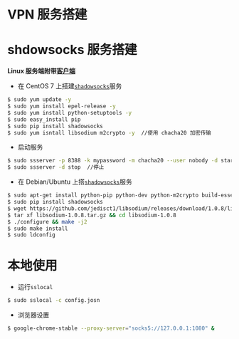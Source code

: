 # VPN  服务搭建



# shdowsocks 服务搭建

**Linux 服务端附带[客户端](../chapters/chapter1.md)**

+ 在 CentOS 7 上搭建[`shadowsocks`](https://github.com/shadowsocks/shadowsocks/wiki/)服务

 ```bash
 $ sudo yum update -y
 $ sudo yum install epel-release -y
 $ sudo yum install python-setuptools -y
 $ sudo easy_install pip
 $ sudo pip install shadowsocks
 $ sudo yum isntall libsodium m2crypto -y  //使用 chacha20 加密传输
 ```

+ 启动服务

 ```bash
 $ sudo ssserver -p 8388 -k mypassword -m chacha20 --user nobody -d start  //后台运行
 $ sudo ssserver -d stop  //停止
 ```
 + 在 Debian/Ubuntu 上搭[`shadowsocks`](https://github.com/shadowsocks/shadowsocks/wiki/)服务
 
 ```bash
$ sudo apt-get install python-pip python-dev python-m2crypto build-essential -y 
$ sudo pip install shadowsocks
$ wget https://github.com/jedisct1/libsodium/releases/download/1.0.8/libsodium-1.0.8.tar.gz //使用 chacha20 加密传输
$ tar xf libsodium-1.0.8.tar.gz && cd libsodium-1.0.8
$ ./configure && make -j2
$ sudo make install
$ sudo ldconfig
 ```

# 本地使用

+ 运行`sslocal`

```bash
$ sudo sslocal -c config.josn
```

+ 浏览器设置

```bash
$ google-chrome-stable --proxy-server="socks5://127.0.0.1:1080" &
```
